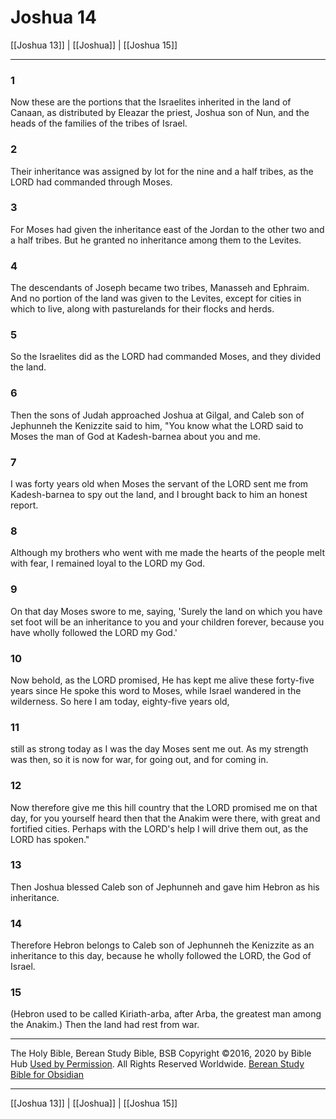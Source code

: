# Joshua 14

[[Joshua 13]] | [[Joshua]] | [[Joshua 15]]

---

### 1
Now these are the portions that the Israelites inherited in the land of Canaan, as distributed by Eleazar the priest, Joshua son of Nun, and the heads of the families of the tribes of Israel.

### 2
Their inheritance was assigned by lot for the nine and a half tribes, as the LORD had commanded through Moses.

### 3
For Moses had given the inheritance east of the Jordan to the other two and a half tribes. But he granted no inheritance among them to the Levites.

### 4
The descendants of Joseph became two tribes, Manasseh and Ephraim. And no portion of the land was given to the Levites, except for cities in which to live, along with pasturelands for their flocks and herds.

### 5
So the Israelites did as the LORD had commanded Moses, and they divided the land.

### 6
Then the sons of Judah approached Joshua at Gilgal, and Caleb son of Jephunneh the Kenizzite said to him, "You know what the LORD said to Moses the man of God at Kadesh-barnea about you and me.

### 7
I was forty years old when Moses the servant of the LORD sent me from Kadesh-barnea to spy out the land, and I brought back to him an honest report.

### 8
Although my brothers who went with me made the hearts of the people melt with fear, I remained loyal to the LORD my God.

### 9
On that day Moses swore to me, saying, 'Surely the land on which you have set foot will be an inheritance to you and your children forever, because you have wholly followed the LORD my God.'

### 10
Now behold, as the LORD promised, He has kept me alive these forty-five years since He spoke this word to Moses, while Israel wandered in the wilderness. So here I am today, eighty-five years old,

### 11
still as strong today as I was the day Moses sent me out. As my strength was then, so it is now for war, for going out, and for coming in.

### 12
Now therefore give me this hill country that the LORD promised me on that day, for you yourself heard then that the Anakim were there, with great and fortified cities. Perhaps with the LORD's help I will drive them out, as the LORD has spoken."

### 13
Then Joshua blessed Caleb son of Jephunneh and gave him Hebron as his inheritance.

### 14
Therefore Hebron belongs to Caleb son of Jephunneh the Kenizzite as an inheritance to this day, because he wholly followed the LORD, the God of Israel.

### 15
(Hebron used to be called Kiriath-arba, after Arba, the greatest man among the Anakim.) Then the land had rest from war.

---

The Holy Bible, Berean Study Bible, BSB
Copyright ©2016, 2020 by Bible Hub
[Used by Permission](https://berean.bible/terms.htm). All Rights Reserved Worldwide.
[Berean Study Bible for Obsidian](https://github.com/gapmiss/berean-study-bible-for-obsidian)

---

[[Joshua 13]] | [[Joshua]] | [[Joshua 15]]

